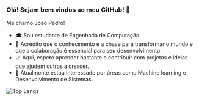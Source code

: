 ### Olá! Sejam bem vindos ao meu GitHub! 👋

Me chamo João Pedro!
- 🎓 Sou estudante de Engenharia de Computação.
- 🦉 Acredito que o conhecimento é a chave para transformar o mundo e que a colaboração é essencial para seu desenvolvimento. 
- 📈 Aqui, espero aprender bastante e contribuir com projetos e ideias que ajudem outros a crescer.
- 🤖 Atualmente estou interessado por áreas como Machine learning e Desenvolvimento de Sistemas.

![Top Langs](https://github-readme-stats-git-masterrstaa-rickstaa.vercel.app/api/top-langs/?username=JPLabussiereF&theme=midnight-purple&layout=compact&bg_color=000&border_color=8300ff&text_color=FFF)
<!--
**joao326/joao326** is a ✨ _special_ ✨ repository because its `README.md` (this file) appears on your GitHub profile.

Here are some ideas to get you started:

- 🔭 I’m currently working on ...
- 🌱 I’m currently learning ...
- 👯 I’m looking to collaborate on ...
- 🤔 I’m looking for help with ...
- 💬 Ask me about ...
- 📫 How to reach me: ...
- 😄 Pronouns: ...
- ⚡ Fun fact: ...
-->
